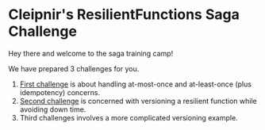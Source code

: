 # Cleipnir's ResilientFunctions Saga Challenge

Hey there and welcome to the saga training camp!

We have prepared 3 challenges for you.
1. [First challenge](https://github.com/stidsborg/Cleipnir.ResilientFunctions.SagaChallenge/tree/main/Challenge%231) is about handling at-most-once and at-least-once (plus idempotency) concerns.
2. [Second challenge](https://github.com/stidsborg/Cleipnir.ResilientFunctions.SagaChallenge/tree/main/Challenge%232) is concerned with versioning a resilient function while avoiding down time.
3. Third challenges involves a more complicated versioning example. 
